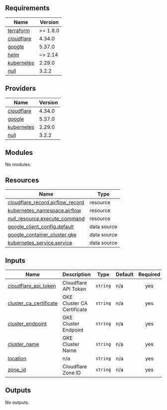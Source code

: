 <!-- BEGIN_TF_DOCS -->
## Requirements

| Name | Version |
|------|---------|
| <a name="requirement_terraform"></a> [terraform](#requirement\_terraform) | >= 1.8.0 |
| <a name="requirement_cloudflare"></a> [cloudflare](#requirement\_cloudflare) | 4.34.0 |
| <a name="requirement_google"></a> [google](#requirement\_google) | 5.37.0 |
| <a name="requirement_helm"></a> [helm](#requirement\_helm) | ~> 2.14 |
| <a name="requirement_kubernetes"></a> [kubernetes](#requirement\_kubernetes) | 2.29.0 |
| <a name="requirement_null"></a> [null](#requirement\_null) | 3.2.2 |

## Providers

| Name | Version |
|------|---------|
| <a name="provider_cloudflare"></a> [cloudflare](#provider\_cloudflare) | 4.34.0 |
| <a name="provider_google"></a> [google](#provider\_google) | 5.37.0 |
| <a name="provider_kubernetes"></a> [kubernetes](#provider\_kubernetes) | 2.29.0 |
| <a name="provider_null"></a> [null](#provider\_null) | 3.2.2 |

## Modules

No modules.

## Resources

| Name | Type |
|------|------|
| [cloudflare_record.airflow_record](https://registry.terraform.io/providers/cloudflare/cloudflare/4.34.0/docs/resources/record) | resource |
| [kubernetes_namespace.airflow](https://registry.terraform.io/providers/hashicorp/kubernetes/2.29.0/docs/resources/namespace) | resource |
| [null_resource.execute_command](https://registry.terraform.io/providers/hashicorp/null/3.2.2/docs/resources/resource) | resource |
| [google_client_config.default](https://registry.terraform.io/providers/hashicorp/google/5.37.0/docs/data-sources/client_config) | data source |
| [google_container_cluster.gke](https://registry.terraform.io/providers/hashicorp/google/5.37.0/docs/data-sources/container_cluster) | data source |
| [kubernetes_service.service](https://registry.terraform.io/providers/hashicorp/kubernetes/2.29.0/docs/data-sources/service) | data source |

## Inputs

| Name | Description | Type | Default | Required |
|------|-------------|------|---------|:--------:|
| <a name="input_cloudflare_api_token"></a> [cloudflare\_api\_token](#input\_cloudflare\_api\_token) | Cloudflare API Token | `string` | n/a | yes |
| <a name="input_cluster_ca_certificate"></a> [cluster\_ca\_certificate](#input\_cluster\_ca\_certificate) | GKE Cluster CA Certificate | `string` | n/a | yes |
| <a name="input_cluster_endpoint"></a> [cluster\_endpoint](#input\_cluster\_endpoint) | GKE Cluster Endpoint | `string` | n/a | yes |
| <a name="input_cluster_name"></a> [cluster\_name](#input\_cluster\_name) | GKE Cluster Name | `string` | n/a | yes |
| <a name="input_location"></a> [location](#input\_location) | n/a | `string` | n/a | yes |
| <a name="input_zone_id"></a> [zone\_id](#input\_zone\_id) | Cloudflare Zone ID | `string` | n/a | yes |

## Outputs

No outputs.
<!-- END_TF_DOCS -->

